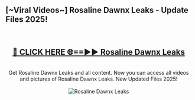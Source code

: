 <h2>[~Viral Videos~] Rosaline Dawnx Leaks - Update Files 2025!</h2>
<br>
<div align="center">
<h2><a href="https://betterlinks.top/A2PfLJ" rel="nofollow">🔴 CLICK HERE 🌐==►► Rosaline Dawnx Leaks</a></h2>
<br>
Get Rosaline Dawnx Leaks and all content. Now you can access all videos and pictures of Rosaline Dawnx Leaks. New Updated Files 2025!
<br>
<br>
<a href="https://betterlinks.top/A2PfLJ" rel="nofollow" data-target="animated-image.originalLink"><img src="https://i.ibb.co.com/WyWwxjT/player-gif2.gif" alt="Rosaline Dawnx Leaks" style="max-width: 100%; display: inline-block;" data-target="animated-image.originalImage"></a>
</div>
<br>
